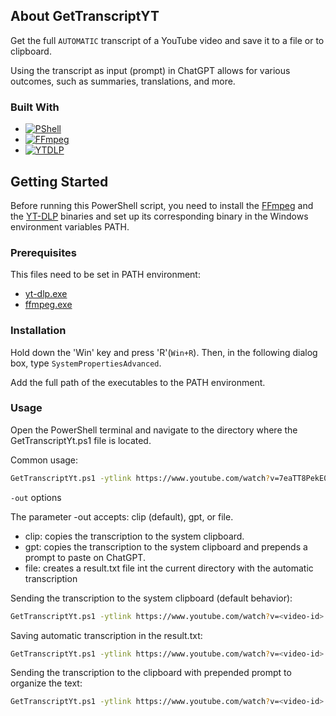 
<!-- ABOUT THE PROJECT -->
## About GetTranscriptYT

Get the full `AUTOMATIC` transcript of a YouTube video and save it to a file or to clipboard.

Using the transcript as input (prompt) in ChatGPT allows for various outcomes, such as summaries, translations, and more.

### Built With

* [![PShell][PShell-img]][PShell-url]
* [![FFmpeg][FFmpeg-img]][FFmpeg-url]
* [![YTDLP][YTDLP-img]][YTDLP-url]


<!-- GETTING STARTED -->
## Getting Started

Before running this PowerShell script, you need to install the [FFmpeg](https://ffmpeg.org/download.html) and the [YT-DLP](https://github.com/yt-dlp/yt-dlp#release-files) binaries and set up its corresponding binary in the Windows environment variables PATH.

### Prerequisites

This files need to be set in PATH environment:
* [yt-dlp.exe](https://github.com/yt-dlp/yt-dlp#release-files)
* [ffmpeg.exe](https://ffmpeg.org/download.html)

### Installation

Hold down the 'Win' key and press 'R'(`Win+R`). Then, in the following dialog box, type `SystemPropertiesAdvanced`.

Add the full path of the executables to the PATH environment.

### Usage

Open the PowerShell terminal and navigate to the directory where the GetTranscriptYt.ps1 file is located.

Common usage:
```sh
GetTranscriptYt.ps1 -ytlink https://www.youtube.com/watch?v=7eaTT8PekE0
```

`-out` options

The parameter -out accepts: clip (default), gpt, or file.
* clip: copies the transcription to the system clipboard.
* gpt: copies the transcription to the system clipboard and prepends a prompt to paste on ChatGPT.
* file: creates a result.txt file int the current directory with the automatic transcription

Sending the transcription to the system clipboard (default behavior):
```sh
GetTranscriptYt.ps1 -ytlink https://www.youtube.com/watch?v=<video-id> -out file
```

Saving automatic transcription in the result.txt:
```sh
GetTranscriptYt.ps1 -ytlink https://www.youtube.com/watch?v=<video-id> -out file
```

Sending the transcription to the clipboard with prepended prompt to organize the text:
```sh
GetTranscriptYt.ps1 -ytlink https://www.youtube.com/watch?v=<video-id> -out gpt
```

<!-- MARKDOWN LINKS & IMAGES -->
<!-- https://www.markdownguide.org/basic-syntax/#reference-style-links -->
[PShell-img]: https://img.shields.io/badge/PowerShell-5391FE?style=plastic&logo=powershell&logoColor=5391FEf&labelColor=ffffff
[PShell-url]: https://learn.microsoft.com/en-us/training/modules/introduction-to-powershell/
[FFmpeg-img]: https://img.shields.io/badge/FFmpeg-007808?style=plastic&logo=ffmpeg&logoColor=007808&labelColor=ffffff
[FFmpeg-url]: https://www.ffmpeg.org/
[YTDLP-img]: https://img.shields.io/badge/YTDLP-ff0000?style=plastic&logo=ytdlp&logoColor=ff0000&labelColor=ffffff
[YTDLP-url]: https://github.com/yt-dlp/yt-dlp
